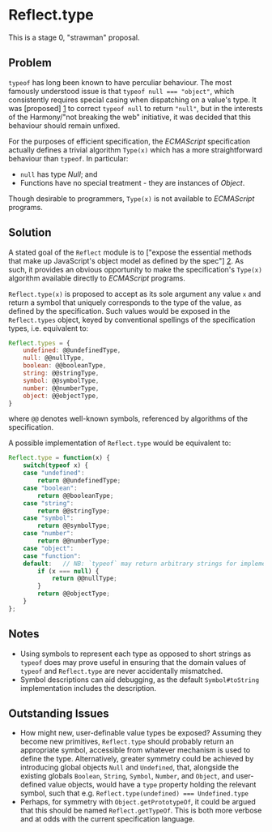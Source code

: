 # Reflect.type

This is a stage 0, "strawman" proposal.

## Problem

`typeof` has long been known to have perculiar behaviour. The most famously understood issue is that `typeof null === "object"`, which consistently requires special casing when dispatching on a value's type. It was [proposed] [1] to correct `typeof null` to return `"null"`, but in the interests of the Harmony/"not breaking the web" initiative, it was decided that this behaviour should remain unfixed.

For the purposes of efficient specification, the *ECMAScript* specification actually defines a trivial algorithm `Type(x)` which has a more straightforward behaviour than `typeof`. In particular:
 * `null` has type *Null*; and
 * Functions have no special treatment - they are instances of *Object*.

Though desirable to programmers, `Type(x)` is not available to *ECMAScript* programs.

## Solution

A stated goal of the `Reflect` module is to ["expose the essential methods that make up JavaScript's object model as defined by the spec"] [2]. As such, it provides an obvious opportunity to make the specification's `Type(x)` algorithm available directly to *ECMAScript* programs.

`Reflect.type(x)` is proposed to accept as its sole argument any value `x` and return a symbol that uniquely corresponds to the type of the value, as defined by the specification. Such values would be exposed in the `Reflect.types` object, keyed by conventional spellings of the specification types, i.e. equivalent to:
```js
Reflect.types = {
    undefined: @@undefinedType,
    null: @@nullType,
    boolean: @@booleanType,
    string: @@stringType,
    symbol: @@symbolType,
    number: @@numberType,
    object: @@objectType,
}
```
where `@@` denotes well-known symbols, referenced by algorithms of the specification.

A possible implementation of `Reflect.type` would be equivalent to:
```js
Reflect.type = function(x) {
    switch(typeof x) {
    case "undefined":
        return @@undefinedType;
    case "boolean":
        return @@booleanType;
    case "string":
        return @@stringType;
    case "symbol":
        return @@symbolType;
    case "number":
        return @@numberType;
    case "object":
    case "function":
    default:   // NB: `typeof` may return arbitrary strings for implementation-defined values!
        if (x === null) {
            return @@nullType;
        }
        return @@objectType;
    }
};
```

## Notes

* Using symbols to represent each type as opposed to short strings as `typeof` does may prove useful in ensuring that the domain values of `typeof` and `Reflect.type` are never accidentally mismatched.
* Symbol descriptions can aid debugging, as the default `Symbol#toString` implementation includes the description.

## Outstanding Issues

* How might new, user-definable value types be exposed? Assuming they become new primitives, `Reflect.type` should probably return an appropriate symbol, accessible from whatever mechanism is used to define the type. Alternatively, greater symmetry could be achieved by introducing global objects `Null` and `Undefined`, that, alongside the existing globals `Boolean`, `String`, `Symbol`, `Number`, and `Object`, and user-defined value objects, would have a `type` property holding the relevant symbol, such that e.g. `Reflect.type(undefined) === Undefined.type`
* Perhaps, for symmetry with `Object.getPrototypeOf`, it could be argued that this should be named `Reflect.getTypeOf`. This is both more verbose and at odds with the current specification language.

 [1]: http://wiki.ecmascript.org/doku.php?id=harmony%3atypeof_null
 [2]: https://esdiscuss.org/topic/maybe-we-need-a-reflect-api-to-iterate-over-instance-members#content-9
